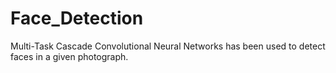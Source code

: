 # Face_Detection

Multi-Task Cascade Convolutional Neural Networks has been used to detect faces in a given photograph.
